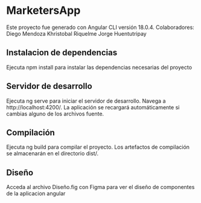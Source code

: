 # MarketersApp

Este proyecto fue generado con Angular CLI versión 18.0.4.
Colaboradores:
Diego Mendoza
Khristobal Riquelme
Jorge Huentutripay

## Instalacion de dependencias

Ejecuta npm install para instalar las dependencias necesarias del proyecto

## Servidor de desarrollo

Ejecuta ng serve para iniciar el servidor de desarrollo. Navega a http://localhost:4200/. La aplicación se recargará automáticamente si cambias alguno de los archivos fuente.

## Compilación

Ejecuta ng build para compilar el proyecto. Los artefactos de compilación se almacenarán en el directorio dist/.

## Diseño

Acceda al archivo Diseño.fig con Figma para ver el diseño de componentes de la aplicacion angular
